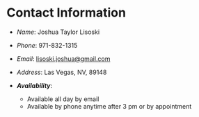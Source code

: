 # Contact Information
- *Name*: Joshua Taylor Lisoski
- *Phone*: 971-832-1315
- *Email*: lisoski.joshua@gmail.com
- *Address*: Las Vegas, NV, 89148

- __*Availability*__:
    - Available all day by email
    - Available by phone anytime after 3 pm or by appointment 
